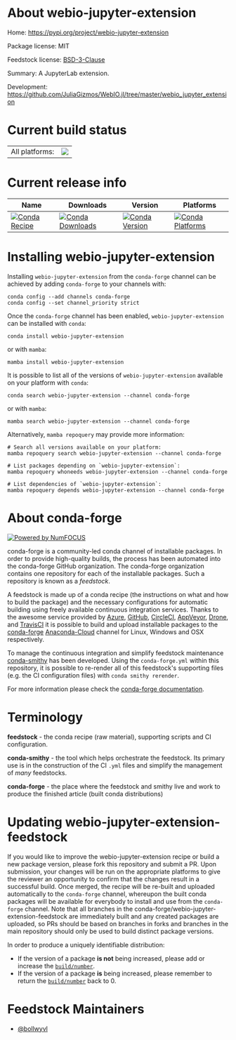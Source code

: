 About webio-jupyter-extension
=============================

Home: https://pypi.org/project/webio-jupyter-extension

Package license: MIT

Feedstock license: [BSD-3-Clause](https://github.com/conda-forge/webio-jupyter-extension-feedstock/blob/main/LICENSE.txt)

Summary: A JupyterLab extension.

Development: https://github.com/JuliaGizmos/WebIO.jl/tree/master/webio_jupyter_extension

Current build status
====================


<table><tr><td>All platforms:</td>
    <td>
      <a href="https://dev.azure.com/conda-forge/feedstock-builds/_build/latest?definitionId=16624&branchName=main">
        <img src="https://dev.azure.com/conda-forge/feedstock-builds/_apis/build/status/webio-jupyter-extension-feedstock?branchName=main">
      </a>
    </td>
  </tr>
</table>

Current release info
====================

| Name | Downloads | Version | Platforms |
| --- | --- | --- | --- |
| [![Conda Recipe](https://img.shields.io/badge/recipe-webio--jupyter--extension-green.svg)](https://anaconda.org/conda-forge/webio-jupyter-extension) | [![Conda Downloads](https://img.shields.io/conda/dn/conda-forge/webio-jupyter-extension.svg)](https://anaconda.org/conda-forge/webio-jupyter-extension) | [![Conda Version](https://img.shields.io/conda/vn/conda-forge/webio-jupyter-extension.svg)](https://anaconda.org/conda-forge/webio-jupyter-extension) | [![Conda Platforms](https://img.shields.io/conda/pn/conda-forge/webio-jupyter-extension.svg)](https://anaconda.org/conda-forge/webio-jupyter-extension) |

Installing webio-jupyter-extension
==================================

Installing `webio-jupyter-extension` from the `conda-forge` channel can be achieved by adding `conda-forge` to your channels with:

```
conda config --add channels conda-forge
conda config --set channel_priority strict
```

Once the `conda-forge` channel has been enabled, `webio-jupyter-extension` can be installed with `conda`:

```
conda install webio-jupyter-extension
```

or with `mamba`:

```
mamba install webio-jupyter-extension
```

It is possible to list all of the versions of `webio-jupyter-extension` available on your platform with `conda`:

```
conda search webio-jupyter-extension --channel conda-forge
```

or with `mamba`:

```
mamba search webio-jupyter-extension --channel conda-forge
```

Alternatively, `mamba repoquery` may provide more information:

```
# Search all versions available on your platform:
mamba repoquery search webio-jupyter-extension --channel conda-forge

# List packages depending on `webio-jupyter-extension`:
mamba repoquery whoneeds webio-jupyter-extension --channel conda-forge

# List dependencies of `webio-jupyter-extension`:
mamba repoquery depends webio-jupyter-extension --channel conda-forge
```


About conda-forge
=================

[![Powered by
NumFOCUS](https://img.shields.io/badge/powered%20by-NumFOCUS-orange.svg?style=flat&colorA=E1523D&colorB=007D8A)](https://numfocus.org)

conda-forge is a community-led conda channel of installable packages.
In order to provide high-quality builds, the process has been automated into the
conda-forge GitHub organization. The conda-forge organization contains one repository
for each of the installable packages. Such a repository is known as a *feedstock*.

A feedstock is made up of a conda recipe (the instructions on what and how to build
the package) and the necessary configurations for automatic building using freely
available continuous integration services. Thanks to the awesome service provided by
[Azure](https://azure.microsoft.com/en-us/services/devops/), [GitHub](https://github.com/),
[CircleCI](https://circleci.com/), [AppVeyor](https://www.appveyor.com/),
[Drone](https://cloud.drone.io/welcome), and [TravisCI](https://travis-ci.com/)
it is possible to build and upload installable packages to the
[conda-forge](https://anaconda.org/conda-forge) [Anaconda-Cloud](https://anaconda.org/)
channel for Linux, Windows and OSX respectively.

To manage the continuous integration and simplify feedstock maintenance
[conda-smithy](https://github.com/conda-forge/conda-smithy) has been developed.
Using the ``conda-forge.yml`` within this repository, it is possible to re-render all of
this feedstock's supporting files (e.g. the CI configuration files) with ``conda smithy rerender``.

For more information please check the [conda-forge documentation](https://conda-forge.org/docs/).

Terminology
===========

**feedstock** - the conda recipe (raw material), supporting scripts and CI configuration.

**conda-smithy** - the tool which helps orchestrate the feedstock.
                   Its primary use is in the construction of the CI ``.yml`` files
                   and simplify the management of *many* feedstocks.

**conda-forge** - the place where the feedstock and smithy live and work to
                  produce the finished article (built conda distributions)


Updating webio-jupyter-extension-feedstock
==========================================

If you would like to improve the webio-jupyter-extension recipe or build a new
package version, please fork this repository and submit a PR. Upon submission,
your changes will be run on the appropriate platforms to give the reviewer an
opportunity to confirm that the changes result in a successful build. Once
merged, the recipe will be re-built and uploaded automatically to the
`conda-forge` channel, whereupon the built conda packages will be available for
everybody to install and use from the `conda-forge` channel.
Note that all branches in the conda-forge/webio-jupyter-extension-feedstock are
immediately built and any created packages are uploaded, so PRs should be based
on branches in forks and branches in the main repository should only be used to
build distinct package versions.

In order to produce a uniquely identifiable distribution:
 * If the version of a package **is not** being increased, please add or increase
   the [``build/number``](https://docs.conda.io/projects/conda-build/en/latest/resources/define-metadata.html#build-number-and-string).
 * If the version of a package **is** being increased, please remember to return
   the [``build/number``](https://docs.conda.io/projects/conda-build/en/latest/resources/define-metadata.html#build-number-and-string)
   back to 0.

Feedstock Maintainers
=====================

* [@bollwyvl](https://github.com/bollwyvl/)

